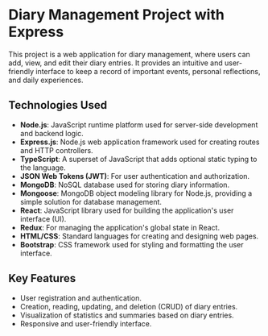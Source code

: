 # Diary Management Project with Express

This project is a web application for diary management, where users can add, view, and edit their diary entries. It provides an intuitive and user-friendly interface to keep a record of important events, personal reflections, and daily experiences.

## Technologies Used
- **Node.js**: JavaScript runtime platform used for server-side development and backend logic.
- **Express.js**: Node.js web application framework used for creating routes and HTTP controllers.
- **TypeScript**: A superset of JavaScript that adds optional static typing to the language.
- **JSON Web Tokens (JWT)**: For user authentication and authorization.
- **MongoDB**: NoSQL database used for storing diary information.
- **Mongoose**: MongoDB object modeling library for Node.js, providing a simple solution for database management.
- **React**: JavaScript library used for building the application's user interface (UI).
- **Redux**: For managing the application's global state in React.
- **HTML/CSS**: Standard languages for creating and designing web pages.
- **Bootstrap**: CSS framework used for styling and formatting the user interface.

## Key Features
- User registration and authentication.
- Creation, reading, updating, and deletion (CRUD) of diary entries.
- Visualization of statistics and summaries based on diary entries.
- Responsive and user-friendly interface.
